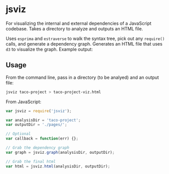 # jsviz

For visualizing the internal and external dependencies of a JavaScript codebase. Takes a directory to analyze and outputs an HTML file.

Uses `esprima` and `estraverse` to walk the syntax tree, pick out any `require()` calls, and generate a dependency graph. Generates an HTML file that uses `d3` to visualize the graph. Example output:

## Usage

From the command line, pass in a directory (to be analyed) and an output file:

```bash
jsviz taco-project > taco-project-viz.html
```

From JavaScript:

```javascript
var jsviz = require('jsviz');

var analysisDir = 'taco-project';
var outputDir = './pages/';

// Optional
var callback = function(err) {};

// Grab the dependency graph
var graph = jsviz.graph(analysisDir, outputDir);

// Grab the final html
var html = jsviz.html(analysisDir, outputDir);
```
